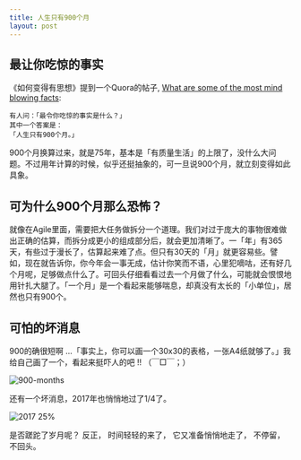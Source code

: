 ```yaml
---
title: 人生只有900个月
layout: post
---
```


## 最让你吃惊的事实

《如何变得有思想》提到一个Quora的帖子, [What are some of the most mind blowing facts](https://www.quora.com/What-are-some-of-the-most-mind-blowing-facts):

```
有人问：「最令你吃惊的事实是什么？」
其中一个答案是：
「人生只有900个月。」
```

900个月换算过来，就是75年，基本是「有质量生活」的上限了，没什么大问题。不过用年计算的时候，似乎还挺抽象的，可一旦说900个月，就立刻变得如此具象。

## 可为什么900个月那么恐怖？

就像在Agile里面，需要把大任务做拆分一个道理。我们对过于庞大的事物很难做出正确的估算，而拆分成更小的组成部分后，就会更加清晰了。一「年」有365天，有些过于漫长了，估算起来难了点。但只有30天的「月」就更容易些。譬如，现在就告诉你，你今年会一事无成，估计你笑而不语，心里犯嘀咕，还有好几个月呢，足够做点什么了。可回头仔细看看过去一个月做了什么，可能就会恨恨地用针扎大腿了。「一个月」是一个看起来能够喘息，却真没有太长的「小单位」，居然也只有900个。

## 可怕的坏消息

900的确很短啊 ...「事实上，你可以画一个30x30的表格，一张A4纸就够了。」我给自己画了一个，看起来挺吓人的吧 !! （￣□￣；）

![900-months](http://villim.github.io/img/2017/900-months.png)

还有一个坏消息，2017年也悄悄地过了1/4了。

![2017 25%](http://villim.github.io/img/2017/year-progress-25.jpg)

是否蹉跎了岁月呢？
反正，
时间轻轻的来了，
它又准备悄悄地走了，
不停留，
不回头。
